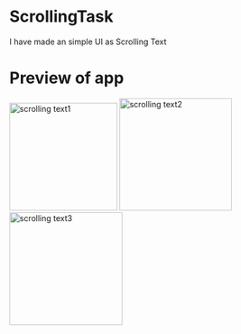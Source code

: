 # ScrollingTask

I have made an simple UI as Scrolling Text


# Preview of app

<img width="191" alt="scrolling text1" src="https://user-images.githubusercontent.com/68476336/116578828-6bad2b00-a92f-11eb-9208-a2fc186d72cc.png">

<img width="199" alt="scrolling text2" src="https://user-images.githubusercontent.com/68476336/116578881-79fb4700-a92f-11eb-8423-0ef4eaa5925e.png">

<img width="200" alt="scrolling text3" src="https://user-images.githubusercontent.com/68476336/116578930-82ec1880-a92f-11eb-92a3-8f4412007cbb.png">





